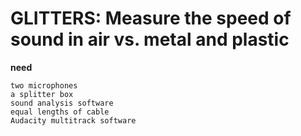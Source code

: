# GLITTERS: Measure the speed of sound in air vs. metal and plastic

**need**

	two microphones
	a splitter box
	sound analysis software
	equal lengths of cable
	Audacity multitrack software
	
